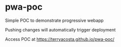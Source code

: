 # pwa-poc
Simple POC to demonstrate progressive webapp

Pushing changes will automatically trigger deployment

Access POC at https://terryacosta.github.io/pwa-poc/